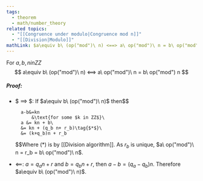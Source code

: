 ```yaml
---
tags:
  - theorem
  - math/number_theory
related topics:
  - "[[Congruence under modulo|Congruence mod n]]"
  - "[[Division|Modulo]]"
mathLink: $a\equiv b\ (op("mod")\ n) <==> a\ op("mod")\ n = b\ op("mod") n$
---
```

For $a,b,n in ZZ$$$
	a\equiv b\ (op("mod")\ n)
	 <==> a\ op("mod")\ n 
		= b\ op("mod") n
$$
##### Proof:
- $ ==> $:
	If $a\equiv b\ (op("mod")\ n)$ then$$
	
		a-b&=kn
			&\text{for some $k in ZZ$}\
		a &= kn + b\
		&= kn + (q_b n+ r_b)\tag{$*$}\
		&= (k+q_b)n + r_b
	$$Where $(*)$ is by [[Division algorithm]]. As $r_b$ is unique, $a\ op("mod")\ n = r_b = b\ op("mod")\ n$.
- $\impliedby$:
	$a = q_a n + r$ and $b= q_b n + r$, then $a-b = (q_a - q_b)n$. Therefore $a\equiv b\ (op("mod")\ n)$.